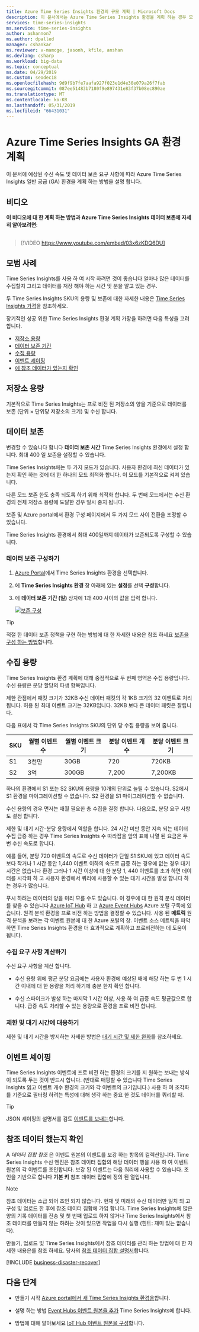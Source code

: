 ```yaml
---
title: Azure Time Series Insights 환경의 규모 계획 | Microsoft Docs
description: 이 문서에서는 Azure Time Series Insights 환경을 계획 하는 경우 모범 사례를 준수 하는 방법을 설명 합니다. 적용 되는 영역에 저장소 용량, 데이터 보존, 수집 용량, 모니터링 및 비즈니스 연속성 및 재해 복구 (BCDR) 포함 됩니다.
services: time-series-insights
ms.service: time-series-insights
author: ashannon7
ms.author: dpalled
manager: cshankar
ms.reviewer: v-mamcge, jasonh, kfile, anshan
ms.devlang: csharp
ms.workload: big-data
ms.topic: conceptual
ms.date: 04/29/2019
ms.custom: seodec18
ms.openlocfilehash: 9d9f9b7fe7aafa927f023e1d4e30e079a26f7fab
ms.sourcegitcommit: 087ee51483b7180f9e897431e83f37b08ec890ae
ms.translationtype: MT
ms.contentlocale: ko-KR
ms.lasthandoff: 05/31/2019
ms.locfileid: "66431031"
---
```

# <a name="plan-your-azure-time-series-insights-ga-environment"></a>Azure Time Series Insights GA 환경 계획

이 문서에 예상된 수신 속도 및 데이터 보존 요구 사항에 따라 Azure Time Series Insights 일반 공급 (GA) 환경을 계획 하는 방법을 설명 합니다.

## <a name="video"></a>비디오

**이 비디오에 대 한 계획 하는 방법과 Azure Time Series Insights 데이터 보존에 자세히 알아보려면**:<br /><br />

> [!VIDEO https://www.youtube.com/embed/03x6zKDQ6DU]

## <a name="best-practices"></a>모범 사례

Time Series Insights를 사용 하 여 시작 하려면 것이 좋습니다 얼마나 많은 데이터를 수집할지 그리고 데이터를 저장 해야 하는 시간 및 분을 알고 있는 경우.  

두 Time Series Insights SKU의 용량 및 보존에 대한 자세한 내용은 [Time Series Insights 가격](https://azure.microsoft.com/pricing/details/time-series-insights/)을 참조하세요.

장기적인 성공 위한 Time Series Insights 환경 계획 가장을 하려면 다음 특성을 고려 합니다.

- <a href="#storage-capacity">저장소 용량</a>
- <a href="#data-retention">데이터 보존 기간</a>
- <a href="#ingress-capacity">수집 용량</a>
- <a href="#shape-your-events">이벤트 셰이핑</a>
- <a href="#ensure-that-you-have-reference-data">에 참조 데이터가 있는지 확인</a>

## <a name="storage-capacity"></a>저장소 용량

기본적으로 Time Series Insights는 프로 비전 된 저장소의 양을 기준으로 데이터를 보존 (단위 &#215; 단위당 저장소의 크기) 및 수신 합니다.

## <a name="data-retention"></a>데이터 보존

변경할 수 있습니다 합니다 **데이터 보존 시간** Time Series Insights 환경에서 설정 합니다. 최대 400 일 보존을 설정할 수 있습니다. 

Time Series Insights에는 두 가지 모드가 있습니다. 사용자 환경에 최신 데이터가 있는지 확인 하는 것에 대 한 하나의 모드 최적화 합니다. 이 모드를 기본적으로 켜져 있습니다. 

다른 모드 보존 한도 충족 되도록 하기 위해 최적화 합니다. 두 번째 모드에서는 수신 환경의 전체 저장소 용량에 도달한 경우 일시 중지 됩니다. 

보존 및 Azure portal에서 환경 구성 페이지에서 두 가지 모드 사이 전환을 조정할 수 있습니다.

Time Series Insights 환경에서 최대 400일까지 데이터가 보존되도록 구성할 수 있습니다.

### <a name="configure-data-retention"></a>데이터 보존 구성하기

1. [Azure Portal](https://portal.azure.com)에서 Time Series Insights 환경을 선택합니다.

1. 에 **Time Series Insights 환경** 창 아래에 있는 **설정**를 선택 **구성**합니다.

1. 에 **데이터 보존 기간 (일)** 상자에 1과 400 사이의 값을 입력 합니다.

   [![보존 구성](media/environment-mitigate-latency/configure-retention.png)](media/environment-mitigate-latency/configure-retention.png#lightbox)

> [!TIP]
> 적절 한 데이터 보존 정책을 구현 하는 방법에 대 한 자세한 내용은 참조 하세요 [보존을 구성 하는 방법](./time-series-insights-how-to-configure-retention.md)합니다.

## <a name="ingress-capacity"></a>수집 용량

Time Series Insights 환경 계획에 대해 중점적으로 두 번째 영역은 수집 용량입니다. 수신 용량은 분당 할당의 파생 항목입니다.

제한 관점에서 패킷 크기가 32KB 수신 데이터 패킷의 각 1KB 크기의 32 이벤트로 처리 됩니다. 허용 된 최대 이벤트 크기는 32KB입니다. 32KB 보다 큰 데이터 패킷은 잘립니다.

다음 표에서 각 Time Series Insights SKU의 단위 당 수집 용량을 보여 줍니다.

|SKU  |월별 이벤트 수  |월별 이벤트 크기  |분당 이벤트 개수  |분당 이벤트 크기  |
|---------|---------|---------|---------|---------|
|S1     |   3천만     |  30GB     |  720    |  720KB   |
|S2     |   3억    |   300GB   | 7,200   | 7,200KB  |

하나의 환경에서 S1 또는 S2 SKU의 용량을 10개의 단위로 늘릴 수 있습니다. S2에서 S1 환경을 마이그레이션할 수 없습니다. S2 환경을 S1 마이그레이션할 수 없습니다.

수신 용량의 경우 먼저는 매월 필요한 총 수집을 결정 합니다. 다음으로, 분당 요구 사항도 결정 합니다. 

제한 및 대기 시간-분당 용량에서 역할을 합니다. 24 시간 미만 동안 지속 되는 데이터 수집 급증 하는 경우 Time Series Insights 수 따라잡을 앞의 표에 나열 된 요금은 두 번 수신 속도로 합니다.

예를 들어, 분당 720 이벤트의 속도로 수신 데이터가 단일 S1 SKU에 있고 데이터 속도 보다 작거나 1 시간 동안 1,440 이벤트 이하의 속도로 급증 하는 경우에 없는 경우 대기 시간은 없습니다 환경 그러나 1 시간 이상에 대 한 분당 1, 440 이벤트를 초과 하면 데이터를 시각화 하 고 사용자 환경에서 쿼리에 사용할 수 있는 대기 시간을 발생 합니다 하는 경우가 많습니다.

푸시 하려는 데이터의 양을 미리 모를 수도 있습니다. 이 경우에 대 한 원격 분석 데이터를 찾을 수 있습니다 [Azure IoT Hub](https://docs.microsoft.com/azure/iot-hub/iot-hub-metrics) 하 고 [Azure Event Hubs](https://blogs.msdn.microsoft.com/cloud_solution_architect/2016/05/25/using-the-azure-rest-apis-to-retrieve-event-hub-metrics/) Azure 포털 구독에 있습니다. 원격 분석 환경을 프로 비전 하는 방법을 결정할 수 있습니다. 사용 된 **메트릭** 원격 분석을 보려는 각 이벤트 원본에 대 한 Azure 포털의 창. 이벤트 소스 메트릭을 파악하면 Time Series Insights 환경을 더 효과적으로 계획하고 프로비전하는 데 도움이 됩니다.

### <a name="calculate-ingress-requirements"></a>수집 요구 사항 계산하기

수신 요구 사항을 계산 합니다.

- 수신 용량 위에 평균 분당 요금에는 사용자 환경에 예상된 배에 해당 하는 두 번 1 시간 이내에 대 한 용량을 처리 하기에 충분 한지 확인 합니다.

- 수신 스파이크가 발생 하는 마지막 1 시간 이상, 사용 하 여 급증 속도 평균값으로 합니다. 급증 속도 처리할 수 있는 용량으로 환경을 프로 비전 합니다.

### <a name="mitigate-throttling-and-latency"></a>제한 및 대기 시간에 대응하기

제한 및 대기 시간을 방지하는 자세한 방법은 [대기 시간 및 제한 완화](time-series-insights-environment-mitigate-latency.md)를 참조하세요.

## <a name="shape-your-events"></a>이벤트 셰이핑

Time Series Insights 이벤트에 프로 비전 하는 환경의 크기를 지 원하는 보내는 방식이 되도록 두는 것이 반드시 합니다. (반대로 매핑할 수 있습니다 Time Series Insights 읽고 이벤트 개수 환경의 크기와 각 이벤트의 크기입니다.) 사용 하 여 조각화를 기준으로 필터링 하려는 특성에 대해 생각 하는 중요 한 것도 데이터를 쿼리할 때.

> [!TIP]
> JSON 셰이핑의 설명서를 검토 [이벤트를 보내는](https://docs.microsoft.com/azure/time-series-insights/time-series-insights-send-events)합니다.

## <a name="ensure-that-you-have-reference-data"></a>참조 데이터 했는지 확인

A *데이터 집합 참조* 은 이벤트 원본의 이벤트를 보강 하는 항목의 컬렉션입니다. Time Series Insights 수신 엔진은 참조 데이터 집합의 해당 데이터 행을 사용 하 여 이벤트 원본의 각 이벤트를 조인합니다. 보강 된 이벤트는 다음 쿼리에 사용할 수 있습니다. 조인을 기반으로 합니다 **기본 키** 참조 데이터 집합에 정의 된 열입니다.

> [!NOTE]
> 참조 데이터는 소급 되어 조인 되지 않습니다. 현재 및 미래의 수신 데이터만 일치 되 고 구성 및 업로드 한 후에 참조 데이터 집합에 가입 합니다. Time Series Insights에 많은 양의 기록 데이터를 전송 및 첫 번째 업로드 하지 않거나 Time Series Insights에서 참조 데이터를 만들지 않는 하려는 것이 있으면 작업을 다시 실행 (힌트: 재미 있는 없습니다).  

만들기, 업로드 및 Time Series Insights에서 참조 데이터를 관리 하는 방법에 대 한 자세한 내용은를 참조 하세요. 당사의 [참조 데이터 집합 설명서](https://docs.microsoft.com/azure/time-series-insights/time-series-insights-add-reference-data-set)합니다.

[!INCLUDE [business-disaster-recover](../../includes/time-series-insights-business-recovery.md)]

## <a name="next-steps"></a>다음 단계

- 만들기 시작 [Azure portal에서 새 Time Series Insights 환경을](time-series-insights-get-started.md)합니다.

- 설명 하는 방법 [Event Hubs 이벤트 원본을 추가](time-series-insights-how-to-add-an-event-source-eventhub.md) Time Series Insights에 합니다.

- 방법에 대해 알아보세요 [IoT Hub 이벤트 원본을 구성](time-series-insights-how-to-add-an-event-source-iothub.md)합니다.
